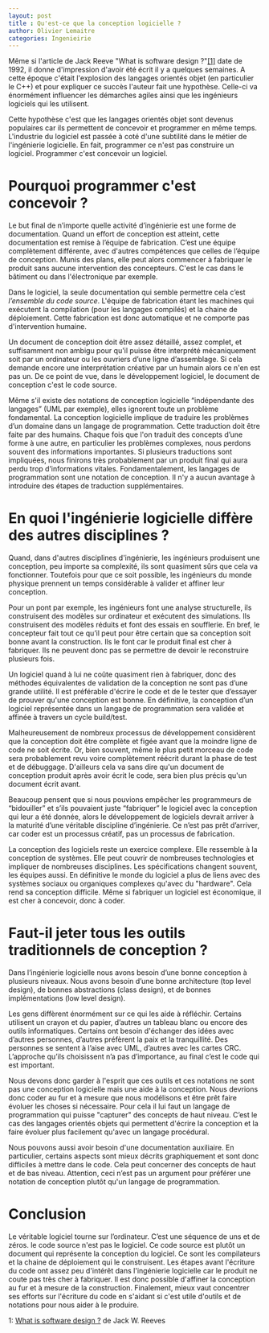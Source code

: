 ```yaml
---
layout: post
title : Qu'est-ce que la conception logicielle ?
author: Olivier Lemaitre
categories: Ingenieirie
---
```


Même si l'article de Jack Reeve "What is software design ?"<a href='#footnote'>[1]</a> date de 1992, il donne d'impression d'avoir été écrit il y a quelques semaines. 
A cette époque c'était l'explosion des langages orientés objet (en particulier le C++) et pour expliquer ce succès l'auteur fait une hypothèse.
Celle-ci va énormément influencer les démarches agiles ainsi que les ingénieurs logiciels qui les utilisent.

Cette hypothèse c'est que les langages orientés objet sont devenus populaires car ils permettent de concevoir et programmer en même temps.
L'industrie du logiciel est passée à coté d'une subtilité dans le métier de l'ingénierie logicielle. En fait, programmer ce
n'est pas construire un logiciel. Programmer c'est concevoir un logiciel.

# Pourquoi programmer c'est concevoir ?

Le but final de n’importe quelle activité d’ingénierie est une forme de documentation. Quand un effort de conception est atteint, 
cette documentation est remise à l’équipe de fabrication. C’est une équipe complètement différente, avec d'autres compétences que celles de l’équipe de conception.
Munis des plans, elle peut alors commencer à fabriquer le produit sans aucune intervention des concepteurs. 
C'est le cas dans le bâtiment ou dans l'électronique par exemple.
 
Dans le logiciel, la seule documentation qui semble permettre cela c’est *l’ensemble du code source*. L'équipe de fabrication étant 
les machines qui exécutent la compilation (pour les langages compilés) et la chaine de déploiement. 
Cette fabrication est donc automatique et ne comporte pas d'intervention humaine.

Un document de conception doit être assez détaillé, assez complet, et suffisamment non ambigu pour qu'il puisse être interprété mécaniquement 
soit par un ordinateur ou les ouvriers d’une ligne d’assemblage. Si cela demande encore une interprétation créative par un humain alors ce n'en est pas un.
De ce point de vue, dans le développement logiciel, le document de conception c'est le code source.

Même s'il existe des notations de conception logicielle “indépendante des langages” (UML par exemple), elles ignorent toute un problème fondamental. 
La conception logicielle implique de traduire les problèmes d’un domaine dans un langage de programmation. 
Cette traduction doit être faite par des humains. Chaque fois que l'on traduit des concepts d’une forme à une autre, en particulier 
les problèmes complexes, nous perdons souvent des informations importantes. Si plusieurs traductions sont impliquées, nous finirons 
très probablement par un produit final qui aura perdu trop d’informations vitales. Fondamentalement, les langages de programmation sont une notation de conception. 
Il n'y a aucun avantage à introduire des étapes de traduction supplémentaires.

# En quoi l'ingénierie logicielle diffère des autres disciplines ?

Quand, dans d'autres disciplines d'ingénierie, les ingénieurs produisent une conception, peu importe sa complexité, ils sont quasiment sûrs que cela va fonctionner. 
Toutefois pour que ce soit possible, les ingénieurs du monde physique prennent un temps considérable à valider et affiner leur conception. 

Pour un pont par exemple, les ingénieurs font une analyse structurelle, ils construisent des modèles sur ordinateur et exécutent des simulations. 
Ils construisent des modèles réduits et font des essais en soufflerie. 
En bref, le concepteur fait tout ce qu’il peut pour être certain que sa conception soit bonne avant la construction.
Ils le font car le produit final est cher à fabriquer. Ils ne peuvent donc pas se permettre de devoir le reconstruire plusieurs fois.

Un logiciel quand à lui ne coûte quasiment rien à fabriquer, donc des méthodes équivalentes de validation de la conception ne sont pas d’une grande utilité.
Il est préférable d'écrire le code et de le tester que d’essayer de prouver qu'une conception est bonne. 
En définitive, la conception d’un logiciel représentée dans un langage de programmation sera validée et affinée à travers un cycle build/test. 

Malheureusement de nombreux processus de développement considèrent que la conception doit être complète et figée avant que la moindre ligne de code ne soit écrite.
Or, bien souvent, même le plus petit morceau de code sera probablement revu voire complètement réécrit durant la phase de test et de débuggage.
D'ailleurs cela va sans dire qu'un document de conception produit après avoir écrit le code, sera bien plus précis qu'un document écrit avant.
 
Beaucoup pensent que si nous pouvions empêcher les programmeurs de “bidouiller” et s’ils pouvaient juste “fabriquer” le logiciel avec la conception qui leur 
a été donnée, alors le développement de logiciels devrait arriver à la maturité d’une véritable discipline d’ingénierie. 
Ce n’est pas prêt d’arriver, car coder est un processus créatif, pas un processus de fabrication.

La conception des logiciels reste un exercice complexe. Elle ressemble à la conception de systèmes. 
Elle peut couvrir de nombreuses technologies et impliquer de nombreuses disciplines. 
Les spécifications changent souvent, les équipes aussi. En définitive le monde du logiciel a plus de liens avec 
des systèmes sociaux ou organiques complexes qu'avec du "hardware". Cela rend sa conception difficile.
Même si fabriquer un logiciel est économique, il est cher à concevoir, donc à coder. 

# Faut-il jeter tous les outils traditionnels de conception ?

Dans l’ingénierie logicielle nous avons besoin d’une bonne conception à plusieurs niveaux. 
Nous avons besoin d’une bonne architecture (top level design), de bonnes abstractions (class design), et de bonnes implémentations (low level design).

Les gens diffèrent énormément sur ce qui les aide à réfléchir. Certains utilisent un crayon et du papier, d’autres un tableau blanc ou encore des outils informatiques. 
Certains ont besoin d'échanger des idées avec d’autres personnes, d’autres préfèrent la paix et la tranquillité. Des personnes se sentent à l’aise avec UML, 
d’autres avec les cartes CRC. L’approche qu’ils choisissent n’a pas d’importance, au final c’est le code qui est important.

Nous devons donc garder à l'esprit que ces outils et ces notations ne sont pas une conception logicielle mais une aide à la conception. 
Nous devrions donc coder au fur et à mesure que nous modélisons et être prêt faire évoluer les choses si nécessaire.
Pour cela il lui faut un langage de programmation qui puisse "capturer" des concepts de haut niveau. 
C’est le cas des langages orientés objets qui permettent d'écrire la conception et la faire évoluer plus facilement qu'avec un langage procédural. 

Nous pouvons aussi avoir besoin d'une documentation auxiliaire. En particulier, certains aspects sont mieux décrits graphiquement et sont donc difficiles à mettre dans le code.
Cela peut concerner des concepts de haut et de bas niveau. Attention, ceci n’est pas un argument pour préférer une notation de conception plutôt qu'un langage de programmation.

# Conclusion

Le véritable logiciel tourne sur l’ordinateur. C’est une séquence de uns et de zéros. le code source n'est pas le logiciel.
Ce code source est plutôt un document qui représente la conception du logiciel. Ce sont les compilateurs et la chaine de déploiement qui le construisent. 
Les étapes avant l'écriture du code ont assez peu d'intérêt dans l'ingénierie logicielle car le produit ne coute pas très cher à fabriquer. 
Il est donc possible d'affiner la conception au fur et à mesure de la construction. Finalement, mieux vaut concentrer ses efforts sur l'écriture du code 
en s'aidant si c'est utile d'outils et de notations pour nous aider à le produire.

<div class = 'footnote-list'>
  <div id = 'footnote'>
    <span>1: </span>
      <a href="http://www.developerdotstar.com/mag/articles/reeves_design.html">What is software design ?</a> de Jack W. Reeves
  </div>
</div>